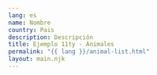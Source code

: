 ```yaml
---
lang: es
name: Nombre
country: Pais
description: Descripción
title: Ejemplo 11ty - Animales
permalink: "{{ lang }}/animal-list.html"
layout: main.njk
---
```

